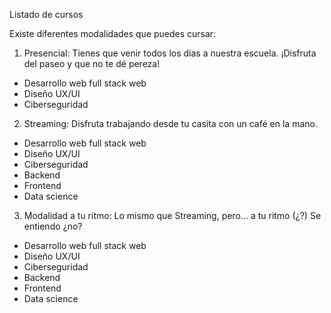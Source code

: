 Listado de cursos

Existe diferentes modalidades que puedes cursar:

1. Presencial: Tienes que venir todos los días a nuestra escuela. ¡Disfruta del paseo y que no te dé pereza!

- Desarrollo web full stack web
- Diseño UX/UI
- Ciberseguridad

2. Streaming: Disfruta trabajando desde tu casita con un café en la mano.

- Desarrollo web full stack web
- Diseño UX/UI
- Ciberseguridad
- Backend
- Frontend
- Data science

3. Modalidad a tu ritmo: Lo mismo que Streaming, pero... a tu ritmo (¿?) Se entiendo ¿no?

- Desarrollo web full stack web
- Diseño UX/UI
- Ciberseguridad
- Backend 
- Frontend
- Data science

